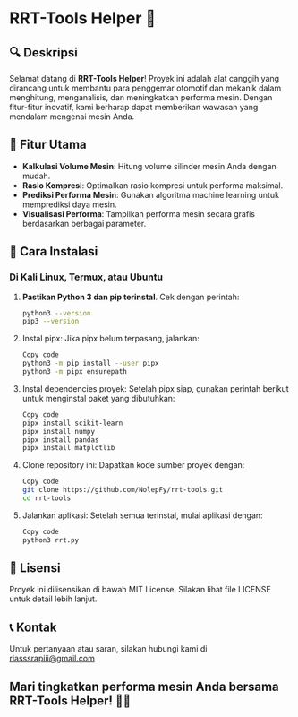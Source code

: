# RRT-Tools Helper 🚀

## 🔍 Deskripsi
Selamat datang di **RRT-Tools Helper**! Proyek ini adalah alat canggih yang dirancang untuk membantu para penggemar otomotif dan mekanik dalam menghitung, menganalisis, dan meningkatkan performa mesin. Dengan fitur-fitur inovatif, kami berharap dapat memberikan wawasan yang mendalam mengenai mesin Anda.

## 🌟 Fitur Utama
- **Kalkulasi Volume Mesin**: Hitung volume silinder mesin Anda dengan mudah.
- **Rasio Kompresi**: Optimalkan rasio kompresi untuk performa maksimal.
- **Prediksi Performa Mesin**: Gunakan algoritma machine learning untuk memprediksi daya mesin.
- **Visualisasi Performa**: Tampilkan performa mesin secara grafis berdasarkan berbagai parameter.

## 🚀 Cara Instalasi

### Di Kali Linux, Termux, atau Ubuntu

1. **Pastikan Python 3 dan pip terinstal**.
   Cek dengan perintah:
   ```bash
   python3 --version
   pip3 --version
   
2. Instal pipx: Jika pipx belum terpasang, jalankan:

   ```bash
   Copy code
   python3 -m pip install --user pipx 
   python3 -m pipx ensurepath 

3. Instal dependencies proyek: Setelah pipx siap, gunakan perintah berikut untuk menginstal paket yang dibutuhkan:

   ```bash
   Copy code
   pipx install scikit-learn
   pipx install numpy
   pipx install pandas
   pipx install matplotlib

4. Clone repository ini: Dapatkan kode sumber proyek dengan:

   ```bash
   Copy code
   git clone https://github.com/NolepFy/rrt-tools.git
   cd rrt-tools

5. Jalankan aplikasi: Setelah semua terinstal, mulai aplikasi dengan:

   ```bash
   Copy code
   python3 rrt.py
   
## 📜 Lisensi
Proyek ini dilisensikan di bawah MIT License. Silakan lihat file LICENSE untuk detail lebih lanjut.

## 📞 Kontak
Untuk pertanyaan atau saran, silakan hubungi kami di riasssrapiii@gmail.com

## Mari tingkatkan performa mesin Anda bersama RRT-Tools Helper! 🚗💨
